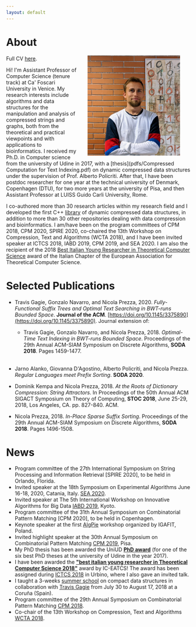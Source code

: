 ```yaml
---
layout: default
---
```


# About

<img src="figures/io2.jpg" align="right" width="50%" hspace="30" vspace="0" alt="be balanced" />

Full CV [here](pdfs/CV.pdf).

Hi! I'm Assistant Professor of Computer Science (tenure track) at Ca' Foscari University in Venice. My research interests include algorithms and data structures for the manipulation and analysis of compressed strings and graphs, both from the theoretical and practical viewpoints and with applications to bioinformatics. I received my Ph.D. in Computer science from the university of Udine in 2017, with a [thesis](pdfs/Compressed Computation for Text Indexing.pdf) on dynamic compressed data structures under the supervision of Prof. Alberto Policriti. After that, I have been postdoc researcher for one year at the technical university of Denmark, Copenhagen (DTU), for two more years at the university of Pisa, and then Assistant Professor at LUISS Guido Carli University, Rome.

I co-authored more than 30 research articles within my research field and I developed the first C++ [library](github.com/xxsds/DYNAMIC) of dynamic compressed data structures, in addition to more than 30 other repositories dealing with data compression and bioinformatics. I am/have been on the program committees of CPM 2018, CPM 2020, SPIRE 2020, co-chaired the 13th Workshop on Compression, Text and Algorithms (WCTA 2018), and I have been invited speaker at ICTCS 2018, IABD 2019, CPM 2019, and SEA 2020. I am also the recipient of the 2018 [Best Italian Young Researcher in Theoretical Computer Science](https://www.eatcs.org/index.php/italian-chapter) award of the Italian Chapter of the European Association for Theoretical Computer Science.

# Selected Publications

* Travis Gagie, Gonzalo Navarro, and Nicola Prezza, 2020. *Fully-Functional Suffix Trees and Optimal Text Searching in BWT-runs Bounded Space*.  **Journal of the ACM**. [https://doi.org/10.1145/3375890](https://doi.org/10.1145/3375890). Journal extension of:
	* Travis Gagie, Gonzalo Navarro, and Nicola Prezza, 2018. *Optimal-Time Text Indexing in BWT-runs Bounded Space*. Proceedings of the 29th Annual ACM-SIAM Symposium on Discrete Algorithms, **SODA 2018**. Pages 1459-1477.
<br /><br />
* Jarno Alanko, Giovanna D'Agostino, Alberto Policriti, and Nicola Prezza. *Regular Languages meet Prefix Sorting*. **SODA 2020**.

* Dominik Kempa and Nicola Prezza, 2018. *At the Roots of Dictionary Compression: String Attractors*. In Proceedings of the 50th Annual ACM SIGACT Symposium on Theory of Computing, **STOC 2018**, June 25-29, 2018, Los Angeles, CA. pp. 827-840. ACM.

* Nicola Prezza, 2018. *In-Place Sparse Suffix Sorting*. Proceedings of the 29th Annual ACM-SIAM Symposium on Discrete Algorithms, **SODA 2018**. Pages 1496-1508.

# News

* Program committee of the 27th International Symposium on String Processing and Information Retrieval [SPIRE 2020], to be held in Orlando, Florida.
* Invited speaker at the 18th Symposium on Experimental Algorithms June 16-18, 2020, Catania, Italy. [SEA 2020](http://www.sea2020.dmi.unict.it/).
* Invited speaker at The 5th International Workshop on Innovative Algorithms for Big Data [IABD 2019](https://sites.google.com/view/iabd2019/iabd2019), Kyoto.
* Program committee of the 31th Annual Symposium on Combinatorial Pattern Matching [CPM 2020], to be held in Copenhagen.
* Keynote speaker at the first [AlgPie](https://algpie.mimuw.edu.pl/) workshop organized by IGAFIT, Poland.
* Invited highlight speaker at the 30th Annual Symposium on Combinatorial Pattern Matching [CPM 2019](http://cpm2019.di.unipi.it/), Pisa.
* My PhD thesis has been awarded the UniUD [**PhD award**](https://qui.uniud.it/notizieEventi/ateneo/phd-awards-assegnati-alle-migliori-tesi-di-dottorato-2017) (for one of the six best PhD theses at the university of Udine in the year 2017).
* I have been awarded the [**"best italian young researcher in Theoretical Computer Science 2018"**](https://www.eatcs.org/index.php/italian-chapter) award by IC-EATCS! The award has been assigned during [ICTCS 2018](http://www.sti.uniurb.it/events/ictcs2018/cfp.html) in Urbino, where I also gave an invited talk.
* I taught a 3-weeks [summer school](http://www.udc.es/gl/iss/courses/courses_2018/Compact_data_structures) on compact data structures in collaboration with [Travis Gagie](https://www.cs.helsinki.fi/u/gagie/) from July 30 to August 17, 2018 at a Coruña (Spain). 
* Program committee of the 29th Annual Symposium on Combinatorial Pattern Matching [CPM 2018](http://cpm2018.sdu.edu.cn/).
* Co-chair of the 13th Workshop on Compression, Text and Algorithms [WCTA 2018](http://eventos.spc.org.pe/spire2018/).
